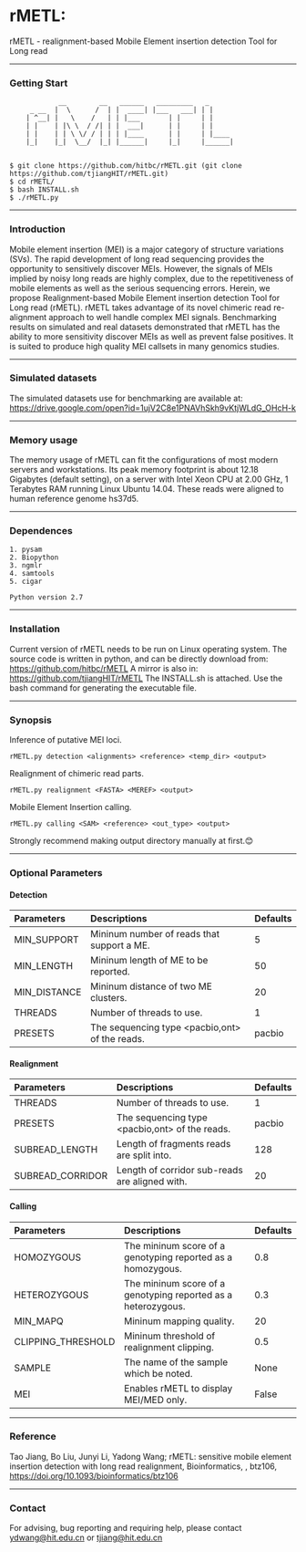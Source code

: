 # rMETL: 
rMETL - realignment-based Mobile Element insertion detection Tool for Long read

---
### Getting Start
		        __        __   ______   _________   _
		 _ __  |  \      /  | |  ____| |___   ___| | |
		| ^__| |   \    /   | | |___       | |     | |
		| |    | |\ \  / /| | |  ___|      | |     | |
		| |    | | \ \/ / | | | |____      | |     | |____
		|_|    |_|  \__/  |_| |______|     |_|     |______|
     
	
	$ git clone https://github.com/hitbc/rMETL.git (git clone https://github.com/tjiangHIT/rMETL.git)
	$ cd rMETL/
	$ bash INSTALL.sh
	$ ./rMETL.py

---	
### Introduction
Mobile element insertion (MEI) is a major category of structure variations (SVs). The rapid development of long read sequencing provides the opportunity to sensitively discover MEIs. However, the signals of MEIs implied by noisy long reads are highly complex, due to the repetitiveness of mobile elements as well as the serious sequencing errors. Herein, we propose Realignment-based Mobile Element insertion detection Tool for Long read (rMETL). rMETL takes advantage of its novel chimeric read re-alignment approach to well handle complex MEI signals. Benchmarking results on simulated and real datasets demonstrated that rMETL has the ability to more sensitivity discover MEIs as well as prevent false positives. It is suited to produce high quality MEI callsets in many genomics studies.


---
### Simulated datasets

The simulated datasets use for benchmarking are available at: https://drive.google.com/open?id=1ujV2C8e1PNAVhSkh9vKtjWLdG_OHcH-k

---
### Memory usage

The memory usage of rMETL can fit the configurations of most modern servers and workstations.
Its peak memory footprint is about 12.18 Gigabytes (default setting), on a server with Intel Xeon CPU at 2.00 GHz, 1 Terabytes RAM running Linux Ubuntu 14.04. These reads were aligned to human reference genome hs37d5.

---
### Dependences
	
	1. pysam
	2. Biopython
	3. ngmlr
	4. samtools
	5. cigar

	Python version 2.7

---
### Installation

Current version of rMETL needs to be run on Linux operating system.
The source code is written in python, and can be directly download from: https://github.com/hitbc/rMETL 
A mirror is also in: https://github.com/tjiangHIT/rMETL
The INSTALL.sh is attached. Use the bash command for generating the executable file.

---
### Synopsis
Inference of putative MEI loci.

	rMETL.py detection <alignments> <reference> <temp_dir> <output>

Realignment of chimeric read parts.

	rMETL.py realignment <FASTA> <MEREF> <output>

Mobile Element Insertion calling.

	rMETL.py calling <SAM> <reference> <out_type> <output>
	
Strongly recommend making output directory manually at first.:blush:

---
### Optional Parameters

#### Detection

| Parameters | Descriptions | Defaults |
| :------------ |:---------------|:---------------|
| MIN_SUPPORT   |Mininum number of reads that support a ME.| 5 |
| MIN_LENGTH    | Mininum length of ME to be reported.        |50|
| MIN_DISTANCE  | Mininum distance of two ME clusters. |20|
| THREADS       |Number of threads to use.|1|
| PRESETS       |The sequencing type <pacbio,ont> of the reads.|pacbio|

#### Realignment

| Parameters | Descriptions | Defaults |
| :------------ |:---------------|:---------------|
| THREADS       |Number of threads to use.|1|
| PRESETS       |The sequencing type <pacbio,ont> of the reads.|pacbio|
| SUBREAD_LENGTH       |Length of fragments reads are split into.|128|
| SUBREAD_CORRIDOR       |Length of corridor sub-reads are aligned with.|20|

#### Calling

| Parameters | Descriptions | Defaults |
| :------------ |:---------------|:---------------|
| HOMOZYGOUS       |The mininum score of a genotyping reported as a homozygous.|0.8|
| HETEROZYGOUS       |The mininum score of a genotyping reported as a heterozygous.|0.3|
| MIN_MAPQ       |Mininum mapping quality.|20|
| CLIPPING_THRESHOLD  |Mininum threshold of realignment clipping.|0.5|
| SAMPLE       |The name of the sample which be noted.|None|
| MEI       |Enables rMETL to display MEI/MED only.|False|

---
### Reference
Tao Jiang, Bo Liu, Junyi Li, Yadong Wang; rMETL: sensitive mobile element insertion detection with long read realignment, Bioinformatics, , btz106, https://doi.org/10.1093/bioinformatics/btz106

---
### Contact
For advising, bug reporting and requiring help, please contact ydwang@hit.edu.cn or tjiang@hit.edu.cn
